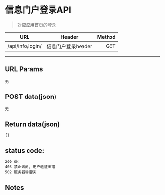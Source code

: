 # 信息门户登录API

> 对应应用首页的登录

| URL | Header |  Method |
| ------------- |:-------------:| -----:|
| /api/info/login/ | 信息门户登录header | GET |

<hr/>

## URL Params

    无

## POST data(json)

    无

## Return data(json)

    {}


## status code:

    200 OK
    403 禁止访问, 用户验证出错
    502 服务器端错误

## Notes

